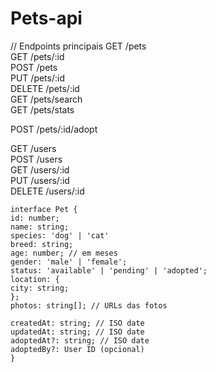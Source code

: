 # Pets-api

// Endpoints principais
GET /pets  
GET /pets/:id  
POST /pets  
PUT /pets/:id  
DELETE /pets/:id  
GET /pets/search  
GET /pets/stats
  
POST /pets/:id/adopt

GET /users  
POST /users  
GET /users/:id  
PUT /users/:id  
DELETE /users/:id

```
interface Pet {
id: number;
name: string;
species: 'dog' | 'cat'
breed: string;
age: number; // em meses
gender: 'male' | 'female';
status: 'available' | 'pending' | 'adopted';
location: {
city: string;
};
photos: string[]; // URLs das fotos

createdAt: string; // ISO date
updatedAt: string; // ISO date
adoptedAt?: string; // ISO date
adoptedBy?: User ID (opcional)
}
```